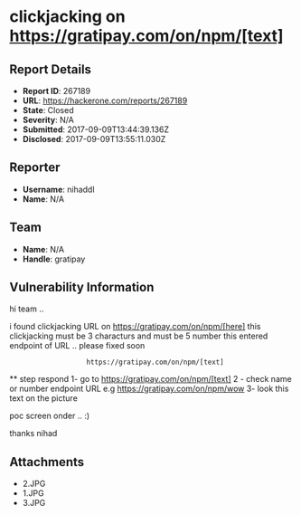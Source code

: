 # clickjacking on https://gratipay.com/on/npm/[text]

## Report Details
- **Report ID**: 267189
- **URL**: https://hackerone.com/reports/267189
- **State**: Closed
- **Severity**: N/A
- **Submitted**: 2017-09-09T13:44:39.136Z
- **Disclosed**: 2017-09-09T13:55:11.030Z

## Reporter
- **Username**: nihaddl
- **Name**: N/A

## Team
- **Name**: N/A
- **Handle**: gratipay

## Vulnerability Information
hi team .. 

i found clickjacking URL on https://gratipay.com/on/npm/[here]  this clickjacking must be 3 characturs and must be 5 number this entered endpoint of URL .. please fixed soon 

                       https://gratipay.com/on/npm/[text]

** step respond 
1- go to https://gratipay.com/on/npm/[text]
2 - check name or number endpoint URL e.g https://gratipay.com/on/npm/wow
3- look this text on the picture 

poc 
screen onder .. :)

thanks 
nihad


## Attachments
- 2.JPG
- 1.JPG
- 3.JPG

